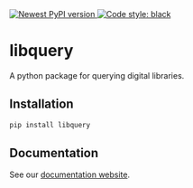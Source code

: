 <a href="https://pypi.org/project/libquery/">
    <img alt="Newest PyPI version" src="https://img.shields.io/pypi/v/libquery.svg">
</a>
<a href="https://github.com/psf/black">
    <img alt="Code style: black" src="https://img.shields.io/badge/code%20style-black-000000.svg">
</a>

# libquery

A python package for querying digital libraries.

## Installation

```sh
pip install libquery
```

## Documentation

See our [documentation website](https://oldvis.github.io/libquery/).
